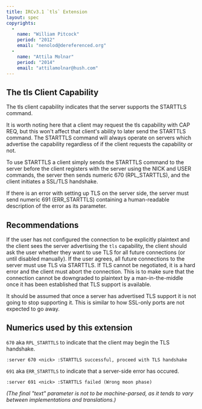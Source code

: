 ```yaml
---
title: IRCv3.1 `tls` Extension
layout: spec
copyrights:
  -
    name: "William Pitcock"
    period: "2012"
    email: "nenolod@dereferenced.org"
  -
    name: "Attila Molnar"
    period: "2014"
    email: "attilamolnar@hush.com"
---
```

## The tls Client Capability

The tls client capability indicates that the server supports the STARTTLS command.

It is worth noting here that a client may request the tls capability with CAP REQ,
but this won't affect that client's ability to later send the STARTTLS command.
The STARTTLS command will always operate on servers which advertise the capability
regardless of if the client requests the capability or not. 

To use STARTTLS a client simply sends the STARTTLS command to the server before the
client registers with the server using the NICK and USER commands, the server then
sends numeric 670 (RPL_STARTTLS), and the client initiates a SSL/TLS handshake.

If there is an error with setting up TLS on the server side, the server must send
numeric 691 (ERR_STARTTLS) containing a human-readable description of the error as
its parameter.

## Recommendations

If the user has not configured the connection to be explicitly plaintext
and the client sees the server advertising the `tls` capability, the
client should ask the user whether they want to use TLS for all future
connections (or until disabled manually). If the user agrees, all future
connections to the server must use TLS via STARTTLS. If TLS cannot be
negotiated, it is a hard error and the client must abort the connection.
This is to make sure that the connection cannot be downgraded to plaintext
by a man-in-the-middle once it has been established that TLS support is
available.

It should be assumed that once a server has advertised TLS support it is not
going to stop supporting it. This is similar to how SSL-only ports are not
expected to go away.

## Numerics used by this extension

`670` aka `RPL_STARTTLS` to indicate that the client may begin the TLS handshake.

    :server 670 <nick> :STARTTLS successful, proceed with TLS handshake

`691` aka `ERR_STARTTLS` to indicate that a server-side error has occured.

    :server 691 <nick> :STARTTLS failed (Wrong moon phase)

_(The final "text" parameter is not to be machine-parsed, as it tends to vary
between implementations and translations.)_
